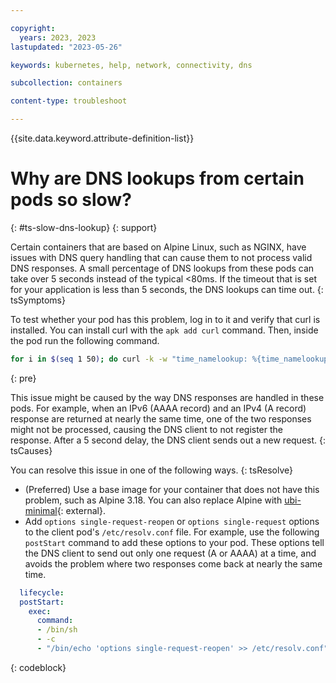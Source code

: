 ```yaml
---

copyright: 
  years: 2023, 2023
lastupdated: "2023-05-26"

keywords: kubernetes, help, network, connectivity, dns

subcollection: containers

content-type: troubleshoot

---
```


{{site.data.keyword.attribute-definition-list}}





# Why are DNS lookups from certain pods so slow?
{: #ts-slow-dns-lookup}
{: support}

Certain containers that are based on Alpine Linux, such as NGINX, have issues with DNS query handling that can cause them to not process valid DNS responses. A small percentage of DNS lookups from these pods can take over 5 seconds instead of the typical <80ms. If the timeout that is set for your application is less than 5 seconds, the DNS lookups can time out.
{: tsSymptoms}

To test whether your pod has this problem, log in to it and verify that curl is installed. You can install curl with the `apk add curl` command. Then, inside the pod run the following command.

```sh
for i in $(seq 1 50); do curl -k -w "time_namelookup: %{time_namelookup}\n" -so /dev/null "https://www.ibm.com/"; done
```
{: pre}

This issue might be caused by the way DNS responses are handled in these pods. For example, when an IPv6 (AAAA record) and an IPv4 (A record) response are returned at nearly the same time, one of the two responses might not be processed, causing the DNS client to not register the response. After a 5 second delay, the DNS client sends out a new request.
{: tsCauses}

You can resolve this issue in one of the following ways.
{: tsResolve}

- (Preferred) Use a base image for your container that does not have this problem, such as Alpine 3.18. You can also replace Alpine with [ubi-minimal](https://hub.docker.com/r/redhat/ubi8-minimal){: external}.
- Add `options single-request-reopen` or `options single-request` options to the client pod's `/etc/resolv.conf` file. For example, use the following `postStart` command to add these options to your pod. These options tell the DNS client to send out only one request (A or AAAA) at a time, and avoids the problem where two responses come back at nearly the same time.

```yaml
  lifecycle:
  postStart:
    exec:
      command:
      - /bin/sh
      - -c 
      - "/bin/echo 'options single-request-reopen' >> /etc/resolv.conf"

```
{: codeblock}
  



